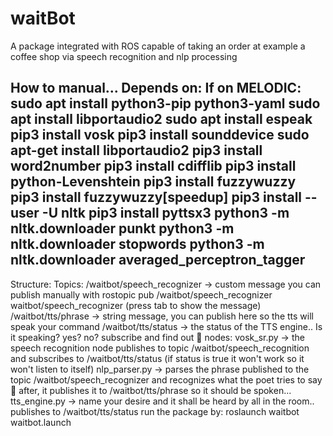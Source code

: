 # waitBot
A package integrated with ROS capable of taking an order at example a coffee shop via speech recognition and nlp processing


How to manual...
Depends on:
If on MELODIC: sudo apt install python3-pip python3-yaml
sudo apt install libportaudio2
sudo apt install espeak
pip3 install vosk
pip3 install sounddevice
sudo apt-get install libportaudio2
pip3 install word2number
pip3 install cdifflib
pip3 install python-Levenshtein
pip3 install fuzzywuzzy
pip3 install fuzzywuzzy[speedup]
pip3 install --user -U nltk
pip3 install pyttsx3
python3 -m nltk.downloader punkt
python3 -m nltk.downloader stopwords
python3 -m nltk.downloader averaged_perceptron_tagger
---------------------------------------------------------------------------------------------
Structure:
Topics:
/waitbot/speech_recognizer  -> custom message you can publish manually with rostopic pub /waitbot/speech_recognizer waitbot/speech_recognizer (press tab to show the message)
/waitbot/tts/phrase -> string message, you can publish here so the tts will speak your command
/waitbot/tts/status -> the status of the TTS engine.. Is it speaking? yes? no? subscribe and find out :slightly_smiling_face:
nodes:
vosk_sr.py -> the speech recognition node publishes to topic /waitbot/speech_recognition and subscribes to /waitbot/tts/status (if status is true it won't work so it won't listen to itself)
nlp_parser.py -> parses the phrase published to the topic /waitbot/speech_recognizer and recognizes what the poet tries to say :slightly_smiling_face: after, it publishes it to /waitbot/tts/phrase so it should be spoken...
tts_engine.py -> name your desire and it shall be heard by all in the room.. publishes to /waitbot/tts/status
run the package by:  roslaunch waitbot waitbot.launch
